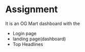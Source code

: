 # Assignment
It is an OG Mart dashboard with the 
* Login page
* landing page(dashboard)
* Top Headlines

